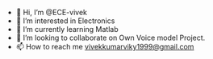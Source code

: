 - 👋 Hi, I’m @ECE-vivek
- 👀 I’m interested in Electronics
- 🌱 I’m currently learning Matlab 
- 💞️ I’m looking to collaborate on Own Voice model Project.
- 📫 How to reach me vivekkumarviky1999@gmail.com


<!---
ECE-vivek/ECE-vivek is a ✨ special ✨ repository because its `README.md` (this file) appears on your GitHub profile.
You can click the Preview link to take a look at your changes.
--->
